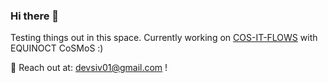 ### Hi there 👋

<!--
**devikasiv/devikasiv** is a ✨ _special_ ✨ repository because its `README.md` (this file) appears on your GitHub profile.

Here are some ideas to get you started:

- 🔭 I’m currently working on ...
- 🌱 I’m currently learning ...
- 👯 I’m looking to collaborate on ...
- 🤔 I’m looking for help with ...
- 💬 Ask me about ...
- 📫 How to reach me: ...
- 😄 Pronouns: ...
- ⚡ Fun fact: ...
-->
Testing things out in this space. Currently working on [COS-IT-FLOWS](https://github.com/COS-IT-FLOWS) with EQUINOCT CoSMoS :)

💬 Reach out at: <devsiv01@gmail.com> !
